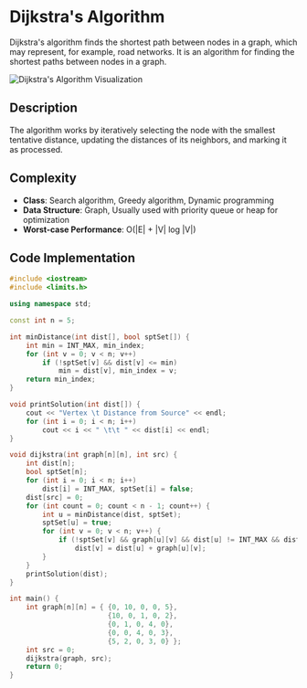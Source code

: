 # Dijkstra's Algorithm

Dijkstra's algorithm finds the shortest path between nodes in a graph, which may represent, for example, road networks. It is an algorithm for finding the shortest paths between nodes in a graph.

![Dijkstra's Algorithm Visualization](https://upload.wikimedia.org/wikipedia/commons/5/57/Dijkstra_Animation.gif)

## Description

The algorithm works by iteratively selecting the node with the smallest tentative distance, updating the distances of its neighbors, and marking it as processed.

## Complexity

- **Class**: Search algorithm, Greedy algorithm, Dynamic programming
- **Data Structure**: Graph, Usually used with priority queue or heap for optimization
- **Worst-case Performance**: O(|E| + |V| log |V|)

## Code Implementation

```cpp
#include <iostream>
#include <limits.h>

using namespace std;

const int n = 5;

int minDistance(int dist[], bool sptSet[]) {
    int min = INT_MAX, min_index;
    for (int v = 0; v < n; v++)
        if (!sptSet[v] && dist[v] <= min)
            min = dist[v], min_index = v;
    return min_index;
}

void printSolution(int dist[]) {
    cout << "Vertex \t Distance from Source" << endl;
    for (int i = 0; i < n; i++)
        cout << i << " \t\t " << dist[i] << endl;
}

void dijkstra(int graph[n][n], int src) {
    int dist[n];
    bool sptSet[n];
    for (int i = 0; i < n; i++)
        dist[i] = INT_MAX, sptSet[i] = false;
    dist[src] = 0;
    for (int count = 0; count < n - 1; count++) {
        int u = minDistance(dist, sptSet);
        sptSet[u] = true;
        for (int v = 0; v < n; v++) {
            if (!sptSet[v] && graph[u][v] && dist[u] != INT_MAX && dist[u] + graph[u][v] < dist[v])
                dist[v] = dist[u] + graph[u][v];
        }
    }
    printSolution(dist);
}

int main() {
    int graph[n][n] = { {0, 10, 0, 0, 5},
                        {10, 0, 1, 0, 2},
                        {0, 1, 0, 4, 0},
                        {0, 0, 4, 0, 3},
                        {5, 2, 0, 3, 0} };
    int src = 0;
    dijkstra(graph, src);
    return 0;
}
```

